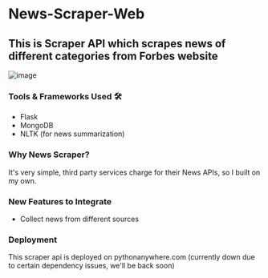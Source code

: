 # News-Scraper-Web

## This is Scraper API which scrapes news of different categories from Forbes website 
![image](https://github.com/abhishekY2401/News-Scraper-Server/assets/89199323/93fd3e93-5ed1-402c-9caa-60c48f293459)


### Tools & Frameworks Used 🛠️

- Flask
- MongoDB
- NLTK (for news summarization)

### Why News Scraper? 
It's very simple, third party services charge for their News APIs, so I built on my own.

### New Features to Integrate
- Collect news from different sources

### Deployment
This scraper api is deployed on pythonanywhere.com (currently down due to certain dependency issues, we'll be back soon)
